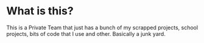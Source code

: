 # What is this?
This is a Private Team that just has a bunch of my scrapped projects, school projects, bits of code that I use and other.
Basically a junk yard.
